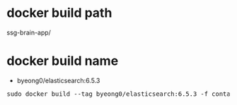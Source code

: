 # docker build path
ssg-brain-app/


# docker build name
- byeong0/elasticsearch:6.5.3
<pre>
sudo docker build --tag byeong0/elasticsearch:6.5.3 -f container/docker/elasticsearch/6.5.3/Dockerfile .
</pre>
